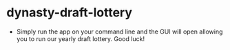 # dynasty-draft-lottery

- Simply run the app on your command line and the GUI will open allowing you to run our yearly draft lottery.  Good luck!
